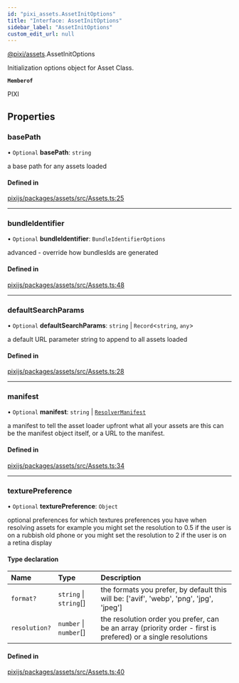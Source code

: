 ```yaml
---
id: "pixi_assets.AssetInitOptions"
title: "Interface: AssetInitOptions"
sidebar_label: "AssetInitOptions"
custom_edit_url: null
---
```


[@pixi/assets](../modules/pixi_assets.md).AssetInitOptions

Initialization options object for Asset Class.

**`Memberof`**

PIXI

## Properties

### basePath

• `Optional` **basePath**: `string`

a base path for any assets loaded

#### Defined in

[pixijs/packages/assets/src/Assets.ts:25](https://github.com/pixijs/pixijs/blob/2194fe5c5/packages/assets/src/Assets.ts#L25)

___

### bundleIdentifier

• `Optional` **bundleIdentifier**: `BundleIdentifierOptions`

advanced - override how bundlesIds are generated

#### Defined in

[pixijs/packages/assets/src/Assets.ts:48](https://github.com/pixijs/pixijs/blob/2194fe5c5/packages/assets/src/Assets.ts#L48)

___

### defaultSearchParams

• `Optional` **defaultSearchParams**: `string` \| `Record`<`string`, `any`\>

a default URL parameter string to append to all assets loaded

#### Defined in

[pixijs/packages/assets/src/Assets.ts:28](https://github.com/pixijs/pixijs/blob/2194fe5c5/packages/assets/src/Assets.ts#L28)

___

### manifest

• `Optional` **manifest**: `string` \| [`ResolverManifest`](../modules/pixi_assets.md#resolvermanifest)

a manifest to tell the asset loader upfront what all your assets are
this can be the manifest object itself, or a URL to the manifest.

#### Defined in

[pixijs/packages/assets/src/Assets.ts:34](https://github.com/pixijs/pixijs/blob/2194fe5c5/packages/assets/src/Assets.ts#L34)

___

### texturePreference

• `Optional` **texturePreference**: `Object`

optional preferences for which textures preferences you have when resolving assets
for example you might set the resolution to 0.5 if the user is on a rubbish old phone
or you might set the resolution to 2 if the user is on a retina display

#### Type declaration

| Name | Type | Description |
| :------ | :------ | :------ |
| `format?` | `string` \| `string`[] | the formats you prefer, by default this will be: ['avif', 'webp', 'png', 'jpg', 'jpeg'] |
| `resolution?` | `number` \| `number`[] | the resolution order you prefer, can be an array (priority order - first is prefered) or a single resolutions |

#### Defined in

[pixijs/packages/assets/src/Assets.ts:40](https://github.com/pixijs/pixijs/blob/2194fe5c5/packages/assets/src/Assets.ts#L40)
